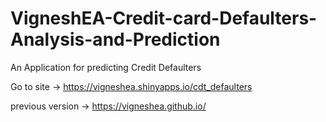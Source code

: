 # VigneshEA-Credit-card-Defaulters-Analysis-and-Prediction
An Application for predicting Credit Defaulters

Go to site -> https://vigneshea.shinyapps.io/cdt_defaulters

previous version -> https://vigneshea.github.io/
